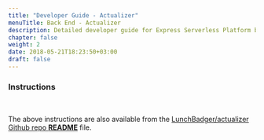 ```yaml
---
title: "Developer Guide - Actualizer"
menuTitle: Back End - Actualizer
description: Detailed developer guide for Express Serverless Platform back end.
chapter: false
weight: 2
date: 2018-05-21T18:23:50+03:00
draft: false
---
```


### Instructions

<script src="http://gist-it.appspot.com/http://github.com/LunchBadger/actualizer/blob/master/README.md"></script>

&nbsp;

The above instructions are also available from the <a href="https://github.com/LunchBadger/actualizer/blob/master/README.md" target="_blank">LunchBadger/actualizer Github repo <strong>README</strong></a> file.





